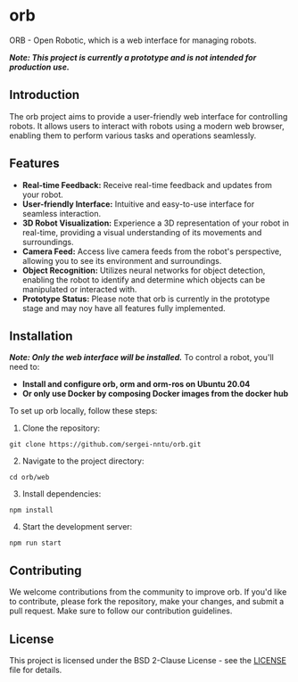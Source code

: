 # orb

ORB - Open Robotic, which is a web interface for managing robots.

***Note: This project is currently a prototype and is not intended for production use.***

## Introduction

The orb project aims to provide a user-friendly web interface for controlling robots. It allows users to interact with robots using a modern web browser, enabling them to perform various tasks and operations seamlessly.

## Features

- **Real-time Feedback:** Receive real-time feedback and updates from your robot.
- **User-friendly Interface:** Intuitive and easy-to-use interface for seamless interaction.
- **3D Robot Visualization:** Experience a 3D representation of your robot in real-time, providing a visual understanding of its movements and surroundings.
- **Camera Feed:** Access live camera feeds from the robot's perspective, allowing you to see its environment and surroundings.
- **Object Recognition:** Utilizes neural networks for object detection, enabling the robot to identify and determine which objects can be manipulated or interacted with.
- **Prototype Status:** Please note that orb is currently in the prototype stage and may noy have all features fully implemented.

## Installation

***Note: Only the web interface will be installed.*** To control a robot, you'll need to:

- **Install and configure orb, orm and orm-ros on Ubuntu 20.04**
- **Or only use Docker by composing Docker images from the docker hub**

<p>To set up orb locally, follow these steps:</p>

1. Clone the repository:
```
git clone https://github.com/sergei-nntu/orb.git
```

2. Navigate to the project directory:
```
cd orb/web
```

3. Install dependencies:
```
npm install
```

4. Start the development server:
```
npm run start
```

## Contributing

We welcome contributions from the community to improve orb. If you'd like to contribute, please fork the repository, make your changes, and submit a pull request. Make sure to follow our contribution guidelines.

## License
This project is licensed under the BSD 2-Clause License - see the [LICENSE](LICENSE) file for details.